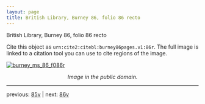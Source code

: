 ```yaml
---
layout: page
title: British Library, Burney 86, folio 86 recto
---
```


British Library, Burney 86, folio 86 recto

Cite this object as `urn:cite2:citebl:burney86pages.v1:86r`.  The full image is linked to a citation tool you can use to cite regions of the image.

[![burney_ms_86_f086r](http://www.homermultitext.org/iipsrv?IIIF=/project/homer/pyramidal/deepzoom/citebl/burney86imgs/v1/burney_ms_86_f086r.tif/full/800,/0/default.jpg)](http://www.homermultitext.org/ict2/?urn=urn:cite2:citebl:burney86imgs.v1:burney_ms_86_f086r) 

<p style="text-align: center; font-style: italic;">Image in the public domain.</p>

---

previous: [85v](../85v/) | next: [86v](../86v/)